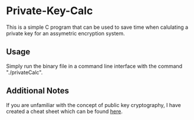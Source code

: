 # Private-Key-Calc

This is a simple C program that can be used to save time when calulating a private key for an assymetric encryption system.

## Usage

Simply run the binary file in a command line interface with the command "./privateCalc".

## Additional Notes

If you are unfamiliar with the concept of public key cryptography, I have created a cheat sheet which can be found [here](https://drive.google.com/open?id=19eAytnh8XGfPBAd0IfoOUi26mEMcI1Ko). 
